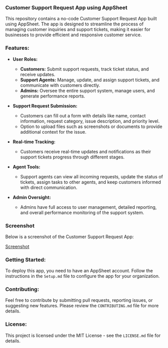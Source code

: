 ### **Customer Support Request App using AppSheet**

This repository contains a no-code Customer Support Request App built using AppSheet. The app is designed to streamline the process of managing customer inquiries and support tickets, making it easier for businesses to provide efficient and responsive customer service.

### **Features:**
- **User Roles:**
  - **Customers:** Submit support requests, track ticket status, and receive updates.
  - **Support Agents:** Manage, update, and assign support tickets, and communicate with customers directly.
  - **Admins:** Oversee the entire support system, manage users, and generate performance reports.

- **Support Request Submission:**
  - Customers can fill out a form with details like name, contact information, request category, issue description, and priority level.
  - Option to upload files such as screenshots or documents to provide additional context for the issue.

- **Real-time Tracking:**
  - Customers receive real-time updates and notifications as their support tickets progress through different stages.

- **Agent Tools:**
  - Support agents can view all incoming requests, update the status of tickets, assign tasks to other agents, and keep customers informed with direct communication.

- **Admin Oversight:**
  - Admins have full access to user management, detailed reporting, and overall performance monitoring of the support system.

### **Screenshot**
Below is a screenshot of the Customer Support Request App:

[Screenshot](Screenshot.png)

### **Getting Started:**
To deploy this app, you need to have an AppSheet account. Follow the instructions in the `Setup.md` file to configure the app for your organization.

### **Contributing:**
Feel free to contribute by submitting pull requests, reporting issues, or suggesting new features. Please review the `CONTRIBUTING.md` file for more details.

### **License:**
This project is licensed under the MIT License - see the `LICENSE.md` file for details.

